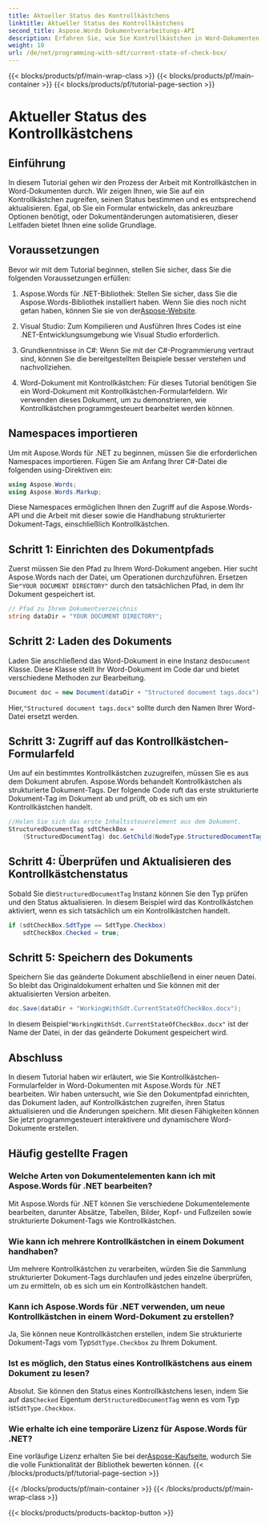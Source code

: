 ```yaml
---
title: Aktueller Status des Kontrollkästchens
linktitle: Aktueller Status des Kontrollkästchens
second_title: Aspose.Words Dokumentverarbeitungs-API
description: Erfahren Sie, wie Sie Kontrollkästchen in Word-Dokumenten mit Aspose.Words für .NET verwalten. In diesem Handbuch wird das programmgesteuerte Einrichten, Aktualisieren und Speichern von Kontrollkästchen beschrieben.
weight: 10
url: /de/net/programming-with-sdt/current-state-of-check-box/
---
```


{{< blocks/products/pf/main-wrap-class >}}
{{< blocks/products/pf/main-container >}}
{{< blocks/products/pf/tutorial-page-section >}}

# Aktueller Status des Kontrollkästchens

## Einführung

In diesem Tutorial gehen wir den Prozess der Arbeit mit Kontrollkästchen in Word-Dokumenten durch. Wir zeigen Ihnen, wie Sie auf ein Kontrollkästchen zugreifen, seinen Status bestimmen und es entsprechend aktualisieren. Egal, ob Sie ein Formular entwickeln, das ankreuzbare Optionen benötigt, oder Dokumentänderungen automatisieren, dieser Leitfaden bietet Ihnen eine solide Grundlage.

## Voraussetzungen

Bevor wir mit dem Tutorial beginnen, stellen Sie sicher, dass Sie die folgenden Voraussetzungen erfüllen:

1.  Aspose.Words für .NET-Bibliothek: Stellen Sie sicher, dass Sie die Aspose.Words-Bibliothek installiert haben. Wenn Sie dies noch nicht getan haben, können Sie sie von der[Aspose-Website](https://releases.aspose.com/words/net/).

2. Visual Studio: Zum Kompilieren und Ausführen Ihres Codes ist eine .NET-Entwicklungsumgebung wie Visual Studio erforderlich.

3. Grundkenntnisse in C#: Wenn Sie mit der C#-Programmierung vertraut sind, können Sie die bereitgestellten Beispiele besser verstehen und nachvollziehen.

4. Word-Dokument mit Kontrollkästchen: Für dieses Tutorial benötigen Sie ein Word-Dokument mit Kontrollkästchen-Formularfeldern. Wir verwenden dieses Dokument, um zu demonstrieren, wie Kontrollkästchen programmgesteuert bearbeitet werden können.

## Namespaces importieren

Um mit Aspose.Words für .NET zu beginnen, müssen Sie die erforderlichen Namespaces importieren. Fügen Sie am Anfang Ihrer C#-Datei die folgenden using-Direktiven ein:

```csharp
using Aspose.Words;
using Aspose.Words.Markup;
```

Diese Namespaces ermöglichen Ihnen den Zugriff auf die Aspose.Words-API und die Arbeit mit dieser sowie die Handhabung strukturierter Dokument-Tags, einschließlich Kontrollkästchen.

## Schritt 1: Einrichten des Dokumentpfads

 Zuerst müssen Sie den Pfad zu Ihrem Word-Dokument angeben. Hier sucht Aspose.Words nach der Datei, um Operationen durchzuführen. Ersetzen Sie`"YOUR DOCUMENT DIRECTORY"` durch den tatsächlichen Pfad, in dem Ihr Dokument gespeichert ist.

```csharp
// Pfad zu Ihrem Dokumentverzeichnis
string dataDir = "YOUR DOCUMENT DIRECTORY";
```

## Schritt 2: Laden des Dokuments

 Laden Sie anschließend das Word-Dokument in eine Instanz des`Document` Klasse. Diese Klasse stellt Ihr Word-Dokument im Code dar und bietet verschiedene Methoden zur Bearbeitung.

```csharp
Document doc = new Document(dataDir + "Structured document tags.docx");
```

 Hier,`"Structured document tags.docx"` sollte durch den Namen Ihrer Word-Datei ersetzt werden.

## Schritt 3: Zugriff auf das Kontrollkästchen-Formularfeld

Um auf ein bestimmtes Kontrollkästchen zuzugreifen, müssen Sie es aus dem Dokument abrufen. Aspose.Words behandelt Kontrollkästchen als strukturierte Dokument-Tags. Der folgende Code ruft das erste strukturierte Dokument-Tag im Dokument ab und prüft, ob es sich um ein Kontrollkästchen handelt.

```csharp
//Holen Sie sich das erste Inhaltssteuerelement aus dem Dokument.
StructuredDocumentTag sdtCheckBox =
    (StructuredDocumentTag) doc.GetChild(NodeType.StructuredDocumentTag, 0, true);
```

## Schritt 4: Überprüfen und Aktualisieren des Kontrollkästchenstatus

 Sobald Sie die`StructuredDocumentTag` Instanz können Sie den Typ prüfen und den Status aktualisieren. In diesem Beispiel wird das Kontrollkästchen aktiviert, wenn es sich tatsächlich um ein Kontrollkästchen handelt.

```csharp
if (sdtCheckBox.SdtType == SdtType.Checkbox)
    sdtCheckBox.Checked = true;
```

## Schritt 5: Speichern des Dokuments

Speichern Sie das geänderte Dokument abschließend in einer neuen Datei. So bleibt das Originaldokument erhalten und Sie können mit der aktualisierten Version arbeiten.

```csharp
doc.Save(dataDir + "WorkingWithSdt.CurrentStateOfCheckBox.docx");
```

 In diesem Beispiel`"WorkingWithSdt.CurrentStateOfCheckBox.docx"` ist der Name der Datei, in der das geänderte Dokument gespeichert wird.

## Abschluss

In diesem Tutorial haben wir erläutert, wie Sie Kontrollkästchen-Formularfelder in Word-Dokumenten mit Aspose.Words für .NET bearbeiten. Wir haben untersucht, wie Sie den Dokumentpfad einrichten, das Dokument laden, auf Kontrollkästchen zugreifen, ihren Status aktualisieren und die Änderungen speichern. Mit diesen Fähigkeiten können Sie jetzt programmgesteuert interaktivere und dynamischere Word-Dokumente erstellen.

## Häufig gestellte Fragen

### Welche Arten von Dokumentelementen kann ich mit Aspose.Words für .NET bearbeiten?
Mit Aspose.Words für .NET können Sie verschiedene Dokumentelemente bearbeiten, darunter Absätze, Tabellen, Bilder, Kopf- und Fußzeilen sowie strukturierte Dokument-Tags wie Kontrollkästchen.

### Wie kann ich mehrere Kontrollkästchen in einem Dokument handhaben?
Um mehrere Kontrollkästchen zu verarbeiten, würden Sie die Sammlung strukturierter Dokument-Tags durchlaufen und jedes einzelne überprüfen, um zu ermitteln, ob es sich um ein Kontrollkästchen handelt.

### Kann ich Aspose.Words für .NET verwenden, um neue Kontrollkästchen in einem Word-Dokument zu erstellen?
 Ja, Sie können neue Kontrollkästchen erstellen, indem Sie strukturierte Dokument-Tags vom Typ`SdtType.Checkbox` zu Ihrem Dokument.

### Ist es möglich, den Status eines Kontrollkästchens aus einem Dokument zu lesen?
 Absolut. Sie können den Status eines Kontrollkästchens lesen, indem Sie auf das`Checked` Eigentum der`StructuredDocumentTag` wenn es vom Typ ist`SdtType.Checkbox`.

### Wie erhalte ich eine temporäre Lizenz für Aspose.Words für .NET?
 Eine vorläufige Lizenz erhalten Sie bei der[Aspose-Kaufseite](https://purchase.aspose.com/temporary-license/), wodurch Sie die volle Funktionalität der Bibliothek bewerten können.
{{< /blocks/products/pf/tutorial-page-section >}}

{{< /blocks/products/pf/main-container >}}
{{< /blocks/products/pf/main-wrap-class >}}

{{< blocks/products/products-backtop-button >}}
